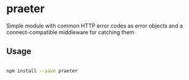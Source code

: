 # praeter
Simple module with common HTTP error codes as error objects and a connect-compatible middleware for catching them

## Usage

```sh

npm install --save praeter

```